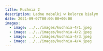 ```yaml
---
title: Kuchnia 2
description: Ladne mebelki w kolorze bialym
date: 2021-09-07T00:00:00+00:00
images:
  - image: ../../images/kuchnia-4/1.jpeg
  - image: ../../images/kuchnia-4/2.jpeg
  - image: ../../images/kuchnia-4/3.jpeg
  - image: ../../images/kuchnia-4/4.jpeg
---
```

